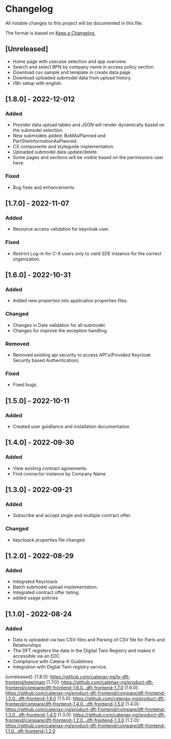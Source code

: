 # Changelog

All notable changes to this project will be documented in this file.

The format is based on [Keep a Changelog](https://keepachangelog.com/en/1.0.0/),

## [Unreleased]

- Home page with usecase selection and app overview.
- Search and select BPN by company name in access policy section.
- Download csv sample and template in create data page.
- Download uploaded submodel data from upload history.
- i18n setup with english.

## [1.8.0] - 2022-12-012

### Added

- Provider data upload tables and JSON will render dynamically based on the submodel selection.
- New submodels added: BoMAsPlanned and PartSiteInformationAsPlanned.
- CX components and styleguide implementation.
- Uploaded submodel data update/delete.
- Some pages and sections will be visible based on the permissions user have.

### Fixed

- Bug fixes and enhancements

## [1.7.0] - 2022-11-07

### Added

- Resource access validation for keycloak user.

### Fixed

- Restrict Log-in for C-X users only to valid SDE instance for the correct organization.

## [1.6.0] - 2022-10-31

### Added

- Added new properties into application properties files.

### Changed

- Changes in Date validation for all submodel.
- Changes for improve the exception handling.

### Removed

- Removed existing api security to access API's(Provided Keycloak Security based Authentication).

### Fixed

- Fixed bugs.

## [1.5.0] - 2022-10-11

### Added

- Created user guidliance and installation documentation

## [1.4.0] - 2022-09-30

### Added

- View existing contract agreements.
- Find connector instance by Company Name

## [1.3.0] - 2022-09-21

### Added

- Subscribe and accept single and multiple contract offer.

### Changed

- keycloack properties file changed.

## [1.2.0] - 2022-08-29

### Added

- Integrated Keycloack
- Batch submodel upload implementation.
- Integrated contract offer listing.
- added usage policies

## [1.1.0] - 2022-08-24

### Added

- Data is uploaded via two CSV-files and Parsing of CSV file for Parts and Relationships
- The DFT registers the data in the Digital Twin Registry and makes it accessible via an EDC
- Compliance with Catena-X Guidelines
- Integration with Digital Twin registry service.

[unreleased]:
[1.8.0]: https://github.com/catenax-ng/tx-dft-frontend/tree/main
[1.7.0]: https://github.com/catenax-ng/product-dft-frontend/compare/dft-frontend-1.6.0...dft-frontend-1.7.0
[1.6.0]: https://github.com/catenax-ng/product-dft-frontend/compare/dft-frontend-1.5.0...dft-frontend-1.6.0
[1.5.0]: https://github.com/catenax-ng/product-dft-frontend/compare/dft-frontend-1.4.0...dft-frontend-1.5.0
[1.4.0]: https://github.com/catenax-ng/product-dft-frontend/compare/dft-frontend-1.3.0...dft-frontend-1.4.0
[1.3.0]: https://github.com/catenax-ng/product-dft-frontend/compare/dft-frontend-1.2.0...dft-frontend-1.3.0
[1.2.0]: https://github.com/catenax-ng/product-dft-frontend/compare/dft-frontend-1.1.0...dft-frontend-1.2.0
